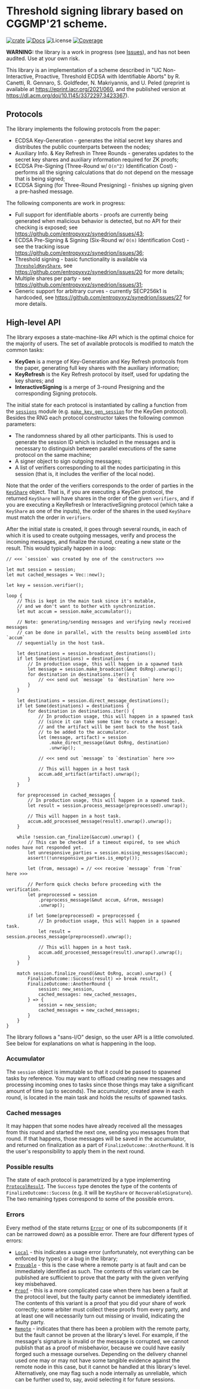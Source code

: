 # Threshold signing library based on CGGMP'21 scheme.

[![crate][crate-image]][crate-link]
[![Docs][docs-image]][docs-link]
![License][license-image]
[![Coverage][coverage-image]][coverage-link]

[crate-image]: https://img.shields.io/crates/v/synedrion.svg
[crate-link]: https://crates.io/crates/synedrion
[docs-image]: https://docs.rs/synedrion/badge.svg
[docs-link]: https://docs.rs/synedrion/
[license-image]: https://img.shields.io/crates/l/synedrion
[coverage-image]: https://codecov.io/gh/entropyxyz/synedrion/branch/master/graph/badge.svg
[coverage-link]: https://codecov.io/gh/entropyxyz/synedrion


**WARNING:** the library is a work in progress (see [Issues](https://github.com/entropyxyz/synedrion/issues)), and has not been audited. Use at your own risk.


This library is an implementation of a scheme described in "UC Non-Interactive, Proactive, Threshold ECDSA with Identifiable Aborts" by R. Canetti, R. Gennaro, S. Goldfeder, N. Makriyannis, and U. Peled (preprint is available at <https://eprint.iacr.org/2021/060>, and the published version at <https://dl.acm.org/doi/10.1145/3372297.3423367>).


## Protocols

The library implements the following protocols from the paper:

- ECDSA Key-Generation - generates the initial secret key shares and distributes the public counterparts between the nodes;
- Auxiliary Info. & Key Refresh in Three Rounds - generates updates to the secret key shares and auxiliary information required for ZK proofs;
- ECDSA Pre-Signing (Three-Round w/ `O(n^2)` Identification Cost) - performs all the signing calculations that do not depend on the message that is being signed;
- ECDSA Signing (for Three-Round Presigning) - finishes up signing given a pre-hashed message.

The following components are work in progress:

- Full support for identifiable aborts - proofs are currently being generated when malicious behavior is detected, but no API for their checking is exposed; see <https://github.com/entropyxyz/synedrion/issues/43>;
- ECDSA Pre-Signing & Signing (Six-Round w/ `O(n)` Identification Cost) - see the tracking issue <https://github.com/entropyxyz/synedrion/issues/36>;
- Threshold signing - basic functionality is available via [`ThresholdKeyShare`](https://docs.rs/synedrion/latest/synedrion/struct.ThresholdKeyShare.html), see <https://github.com/entropyxyz/synedrion/issues/20> for more details;
- Multiple shares per party - see <https://github.com/entropyxyz/synedrion/issues/31>;
- Generic support for arbitrary curves - currently SECP256k1 is hardcoded, see <https://github.com/entropyxyz/synedrion/issues/27> for more details.


## High-level API

The library exposes a state-machine-like API which is the optimal choice for the majority of users. The set of available protocols is modified to match the common tasks:
- **KeyGen** is a merge of Key-Generation and Key Refresh protocols from the paper, generating full key shares with the auxiliary information;
- **KeyRefresh** is the Key Refresh protocol by itself, used for updating the key shares; and
- **InteractiveSigning** is a merge of 3-round Presigning and the corresponding Signing protocols.

The initial state for each protocol is instantiated by calling a function from the [`sessions`](https://docs.rs/synedrion/latest/synedrion/sessions/index.html) module (e.g. [`make_key_gen_session`](https://docs.rs/synedrion/latest/synedrion/sessions/fn.make_key_gen_session.html) for the KeyGen protocol). Besides the RNG each protocol constructor takes the following common parameters:
- The randomness shared by all other participants. This is used to generate the session ID which is included in the messages and is necessary to distinguish between parallel executions of the same protocol on the same machine;
- A signer object to sign outgoing messages;
- A list of verifiers corresponding to all the nodes participating in this session (that is, it includes the verifier of the local node).

Note that the order of the verifiers corresponds to the order of parties in the [`KeyShare`](https://docs.rs/synedrion/latest/synedrion/struct.KeyShare.html) object. That is, if you are executing a KeyGen protocol, the returned `KeyShare` will have shares in the order of the given `verifiers`, and if you are executing a KeyRefresh or InteractiveSigning protocol (which take a `KeyShare` as one of the inputs), the order of the shares in the used `KeyShare` must match the order in `verifiers`.

After the initial state is created, it goes through several rounds, in each of which it is used to create outgoing messages, verify and process the incoming messages, and finalize the round, creating a new state or the result. This would typically happen in a loop:
```ignore
// <<< `session` was created by one of the constructors >>>

let mut session = session;
let mut cached_messages = Vec::new();

let key = session.verifier();

loop {
    // This is kept in the main task since it's mutable,
    // and we don't want to bother with synchronization.
    let mut accum = session.make_accumulator();

    // Note: generating/sending messages and verifying newly received messages
    // can be done in parallel, with the results being assembled into `accum`
    // sequentially in the host task.

    let destinations = session.broadcast_destinations();
    if let Some(destinations) = destinations {
        // In production usage, this will happen in a spawned task
        let message = session.make_broadcast(&mut OsRng).unwrap();
        for destination in destinations.iter() {
            // <<< send out `message` to `destination` here >>>
        }
    }

    let destinations = session.direct_message_destinations();
    if let Some(destinations) = destinations {
        for destination in destinations.iter() {
            // In production usage, this will happen in a spawned task
            // (since it can take some time to create a message),
            // and the artifact will be sent back to the host task
            // to be added to the accumulator.
            let (message, artifact) = session
                .make_direct_message(&mut OsRng, destination)
                .unwrap();

            // <<< send out `message` to `destination` here >>>

            // This will happen in a host task
            accum.add_artifact(artifact).unwrap();
        }
    }

    for preprocessed in cached_messages {
        // In production usage, this will happen in a spawned task.
        let result = session.process_message(preprocessed).unwrap();

        // This will happen in a host task.
        accum.add_processed_message(result).unwrap().unwrap();
    }

    while !session.can_finalize(&accum).unwrap() {
        // This can be checked if a timeout expired, to see which nodes have not responded yet.
        let unresponsive_parties = session.missing_messages(&accum);
        assert!(!unresponsive_parties.is_empty());

        let (from, message) = // <<< receive `message` from `from` here >>>

        // Perform quick checks before proceeding with the verification.
        let preprocessed = session
            .preprocess_message(&mut accum, &from, message)
            .unwrap();

        if let Some(preprocessed) = preprocessed {
            // In production usage, this will happen in a spawned task.
            let result = session.process_message(preprocessed).unwrap();

            // This will happen in a host task.
            accum.add_processed_message(result).unwrap().unwrap();
        }
    }

    match session.finalize_round(&mut OsRng, accum).unwrap() {
        FinalizeOutcome::Success(result) => break result,
        FinalizeOutcome::AnotherRound {
            session: new_session,
            cached_messages: new_cached_messages,
        } => {
            session = new_session;
            cached_messages = new_cached_messages;
        }
    }
}
```

The library follows a "sans-I/O" design, so the user API is a little convoluted. See below for explanations on what is happening in the loop.


### Accumulator

The `session` object is immutable so that it could be passed to spawned tasks by reference. You may want to offload creating new messages and processing incoming ones to tasks since those things may take a significant amount of time (up to seconds). The accumulator, created anew in each round, is located in the main task and holds the results of spawned tasks.


### Cached messages

It may happen that some nodes have already received all the messages from this round and started the next one, sending you messages from that round. If that happens, those messages will be saved in the accumulator, and returned on finalization as a part of `FinalizeOutcome::AnotherRound`. It is the user's responsibility to apply them in the next round.


### Possible results

The state of each protocol is parametrized by a type implementing [`ProtocolResult`](https://docs.rs/synedrion/latest/synedrion/trait.ProtocolResult.html). The `Success` type denotes the type of the contents of `FinalizeOutcome::Success` (e.g. it will be `KeyShare` or `RecoverableSignature`). The two remaining types correspond to some of the possible errors.


### Errors

Every method of the state returns [`Error`](https://docs.rs/synedrion/latest/synedrion/sessions/enum.Error.html) or one of its subcomponents (if it can be narrowed down) as a possible error. There are four different types of errors:
- [`Local`](https://docs.rs/synedrion/latest/synedrion/sessions/enum.Error.html#variant.Local) - this indicates a usage error (unfortunately, not everything can be enforced by types) or a bug in the library;
- [`Provable`](https://docs.rs/synedrion/latest/synedrion/sessions/enum.Error.html#variant.Provable) - this is the case where a remote party is at fault and can be immediately identified as such. The contents of this variant can be published are sufficient to prove that the party with the given verifying key misbehaved.
- [`Proof`](https://docs.rs/synedrion/latest/synedrion/sessions/enum.Error.html#variant.Proof) - this is a more complicated case when there has been a fault at the protocol level, but the faulty party cannot be immediately identified. The contents of this variant is a proof that you did your share of work correctly; some arbiter must collect these proofs from every party, and at least one will necessarily turn out missing or invalid, indicating the faulty party.
- [`Remote`](https://docs.rs/synedrion/latest/synedrion/sessions/enum.Error.html#variant.Remote) - indicates that there has been a problem with the remote party, but the fault cannot be proven at the library's level. For example, if the message's signature is invalid or the message is corrupted, we cannot publish that as a proof of misbehavior, because we could have easily forged such a message ourselves. Depending on the delivery channel used one may or may not have some tangible evidence against the remote node in this case, but it cannot be handled at this library's level. Alternatively, one may flag such a node internally as unreliable, which can be further used to, say, avoid selecting it for future sessions.
